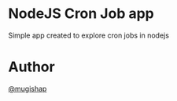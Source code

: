 # NodeJS Cron Job app


Simple app created to explore cron jobs in nodejs


# Author
[@mugishap](https://github.com/mugishap)